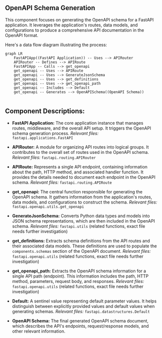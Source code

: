 ## OpenAPI Schema Generation

This component focuses on generating the OpenAPI schema for a FastAPI application. It leverages the application's routes, data models, and configurations to produce a comprehensive API documentation in the OpenAPI format.

Here's a data flow diagram illustrating the process:

```mermaid
graph LR
    FastAPIApp((FastAPI Application)) -- Uses --> APIRouter
    APIRouter -- Defines --> APIRoute
    FastAPIApp -- Calls --> get_openapi
    get_openapi -- Uses --> APIRoute
    get_openapi -- Uses --> GenerateJsonSchema
    get_openapi -- Uses --> get_definitions
    get_openapi -- Uses --> get_openapi_path
    get_openapi -- Includes --> Default
    get_openapi -- Generates --> OpenAPISchema((OpenAPI Schema))


```

## Component Descriptions:

- **FastAPI Application:** The core application instance that manages routes, middleware, and the overall API setup. It triggers the OpenAPI schema generation process.
  *Relevant files:* `fastapi.applications.FastAPI`

- **APIRouter:** A module for organizing API routes into logical groups. It contributes to the overall set of routes used in the OpenAPI schema.
  *Relevant files:* `fastapi.routing.APIRouter`

- **APIRoute:** Represents a single API endpoint, containing information about the path, HTTP method, and associated handler function. It provides the details needed to document each endpoint in the OpenAPI schema.
  *Relevant files:* `fastapi.routing.APIRoute`

- **get_openapi:** The central function responsible for generating the OpenAPI schema. It gathers information from the application's routes, data models, and configurations to construct the schema.
  *Relevant files:* `fastapi.openapi.utils.get_openapi`

- **GenerateJsonSchema:** Converts Python data types and models into JSON schema representations, which are then included in the OpenAPI schema.
  *Relevant files:* `fastapi.utils` (related functions, exact file needs further investigation)

- **get_definitions:** Extracts schema definitions from the API routes and their associated data models. These definitions are used to populate the `components.schemas` section of the OpenAPI document.
  *Relevant files:* `fastapi.openapi.utils` (related functions, exact file needs further investigation)

- **get_openapi_path:** Extracts the OpenAPI schema information for a single API path (endpoint). This information includes the path, HTTP method, parameters, request body, and responses.
  *Relevant files:* `fastapi.openapi.utils` (related functions, exact file needs further investigation)

- **Default:** A sentinel value representing default parameter values. It helps distinguish between explicitly provided values and default values when generating schemas.
  *Relevant files:* `fastapi.datastructures.Default`

- **OpenAPI Schema:** The final generated OpenAPI schema document, which describes the API's endpoints, request/response models, and other relevant information.
